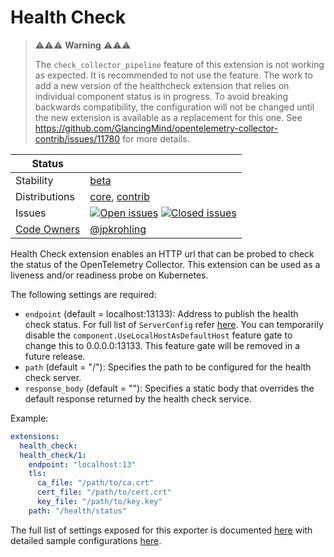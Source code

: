 # Health Check

> ⚠️⚠️⚠️ **Warning** ⚠️⚠️⚠️
>
> The `check_collector_pipeline` feature of this extension is not working as expected. It
> is recommended to not use the feature. The work to add a new version of the healthcheck extension
> that relies on individual component status is in progress. To avoid breaking backwards compatibility,
> the configuration will not be changed until the new extension is available as a replacement for this
> one. See https://github.com/GlancingMind/opentelemetry-collector-contrib/issues/11780 for more
> details.

<!-- status autogenerated section -->
| Status        |           |
| ------------- |-----------|
| Stability     | [beta]  |
| Distributions | [core], [contrib] |
| Issues        | [![Open issues](https://img.shields.io/github/issues-search/open-telemetry/opentelemetry-collector-contrib?query=is%3Aissue%20is%3Aopen%20label%3Aextension%2Fhealthcheck%20&label=open&color=orange&logo=opentelemetry)](https://github.com/GlancingMind/opentelemetry-collector-contrib/issues?q=is%3Aopen+is%3Aissue+label%3Aextension%2Fhealthcheck) [![Closed issues](https://img.shields.io/github/issues-search/open-telemetry/opentelemetry-collector-contrib?query=is%3Aissue%20is%3Aclosed%20label%3Aextension%2Fhealthcheck%20&label=closed&color=blue&logo=opentelemetry)](https://github.com/GlancingMind/opentelemetry-collector-contrib/issues?q=is%3Aclosed+is%3Aissue+label%3Aextension%2Fhealthcheck) |
| [Code Owners](https://github.com/GlancingMind/opentelemetry-collector-contrib/blob/main/CONTRIBUTING.md#becoming-a-code-owner)    | [@jpkrohling](https://www.github.com/jpkrohling) |

[beta]: https://github.com/GlancingMind/opentelemetry-collector#beta
[core]: https://github.com/GlancingMind/opentelemetry-collector-releases/tree/main/distributions/otelcol
[contrib]: https://github.com/GlancingMind/opentelemetry-collector-releases/tree/main/distributions/otelcol-contrib
<!-- end autogenerated section -->

Health Check extension enables an HTTP url that can be probed to check the
status of the OpenTelemetry Collector. This extension can be used as a
liveness and/or readiness probe on Kubernetes.

The following settings are required:

- `endpoint` (default = localhost:13133): Address to publish the health check status. For full list of `ServerConfig` refer [here](https://github.com/GlancingMind/opentelemetry-collector/tree/main/config/confighttp). You can temporarily disable the `component.UseLocalHostAsDefaultHost` feature gate to change this to 0.0.0.0:13133. This feature gate will be removed in a future release.
- `path` (default = "/"): Specifies the path to be configured for the health check server.
- `response_body` (default = ""): Specifies a static body that overrides the default response returned by the health check service. 

Example:

```yaml
extensions:
  health_check:
  health_check/1:
    endpoint: "localhost:13"
    tls:
      ca_file: "/path/to/ca.crt"
      cert_file: "/path/to/cert.crt"
      key_file: "/path/to/key.key"
    path: "/health/status"
```

The full list of settings exposed for this exporter is documented [here](./config.go)
with detailed sample configurations [here](./testdata/config.yaml).
